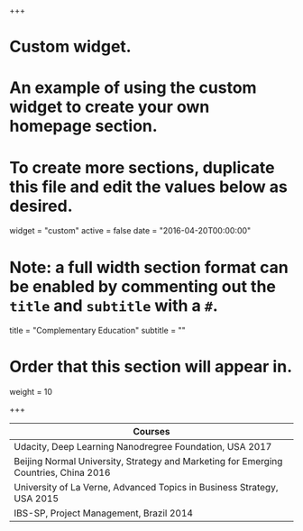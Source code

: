 +++
# Custom widget.
# An example of using the custom widget to create your own homepage section.
# To create more sections, duplicate this file and edit the values below as desired.
widget = "custom"
active = false
date = "2016-04-20T00:00:00"

# Note: a full width section format can be enabled by commenting out the `title` and `subtitle` with a `#`.
title = "Complementary Education"
subtitle = ""

# Order that this section will appear in.
weight = 10

+++

| Courses        																         |
| -------------------------------------------------------------------------------------- |
|Udacity, Deep Learning Nanodregree Foundation, USA 2017								 |
|Beijing Normal University, Strategy and Marketing for Emerging Countries, China 2016    |
|University of La Verne, Advanced Topics in Business Strategy, USA 2015                  |
|IBS-SP, Project Management, Brazil 2014     									         |
